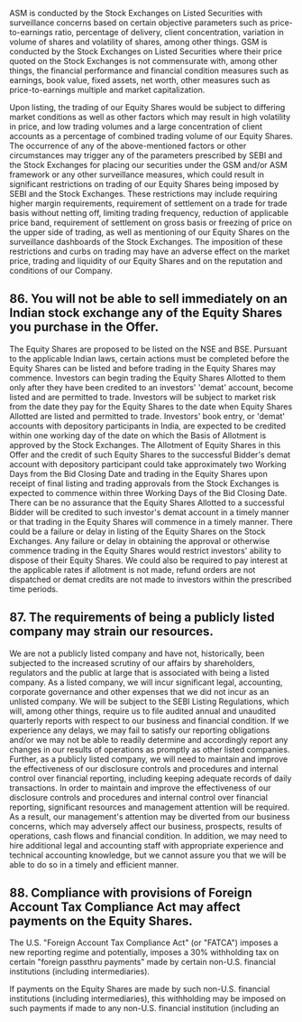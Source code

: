 ASM is conducted by the Stock Exchanges on Listed Securities with surveillance concerns based on certain objective parameters such as price-to-earnings ratio, percentage of delivery, client concentration, variation in volume of shares and volatility of shares, among other things. GSM is conducted by the Stock Exchanges on Listed Securities where their price quoted on the Stock Exchanges is not commensurate with, among other things, the financial performance and financial condition measures such as earnings, book value, fixed assets, net worth, other measures such as price-to-earnings multiple and market capitalization.

Upon listing, the trading of our Equity Shares would be subject to differing market conditions as well as other factors which may result in high volatility in price, and low trading volumes and a large concentration of client accounts as a percentage of combined trading volume of our Equity Shares. The occurrence of any of the above-mentioned factors or other circumstances may trigger any of the parameters prescribed by SEBI and the Stock Exchanges for placing our securities under the GSM and/or ASM framework or any other surveillance measures, which could result in significant restrictions on trading of our Equity Shares being imposed by SEBI and the Stock Exchanges. These restrictions may include requiring higher margin requirements, requirement of settlement on a trade for trade basis without netting off, limiting trading frequency, reduction of applicable price band, requirement of settlement on gross basis or freezing of price on the upper side of trading, as well as mentioning of our Equity Shares on the surveillance dashboards of the Stock Exchanges. The imposition of these restrictions and curbs on trading may have an adverse effect on the market price, trading and liquidity of our Equity Shares and on the reputation and conditions of our Company.

## 86. You will not be able to sell immediately on an Indian stock exchange any of the Equity Shares you purchase in the Offer.

The Equity Shares are proposed to be listed on the NSE and BSE. Pursuant to the applicable Indian laws, certain actions must be completed before the Equity Shares can be listed and before trading in the Equity Shares may commence. Investors can begin trading the Equity Shares Allotted to them only after they have been credited to an investors' 'demat' account, become listed and are permitted to trade. Investors will be subject to market risk from the date they pay for the Equity Shares to the date when Equity Shares Allotted are listed and permitted to trade. Investors' book entry, or 'demat' accounts with depository participants in India, are expected to be credited within one working day of the date on which the Basis of Allotment is approved by the Stock Exchanges. The Allotment of Equity Shares in this Offer and the credit of such Equity Shares to the successful Bidder's demat account with depository participant could take approximately two Working Days from the Bid Closing Date and trading in the Equity Shares upon receipt of final listing and trading approvals from the Stock Exchanges is expected to commence within three Working Days of the Bid Closing Date. There can be no assurance that the Equity Shares Allotted to a successful Bidder will be credited to such investor's demat account in a timely manner or that trading in the Equity Shares will commence in a timely manner. There could be a failure or delay in listing of the Equity Shares on the Stock Exchanges. Any failure or delay in obtaining the approval or otherwise commence trading in the Equity Shares would restrict investors' ability to dispose of their Equity Shares. We could also be required to pay interest at the applicable rates if allotment is not made, refund orders are not dispatched or demat credits are not made to investors within the prescribed time periods.

## 87. The requirements of being a publicly listed company may strain our resources.

We are not a publicly listed company and have not, historically, been subjected to the increased scrutiny of our affairs by shareholders, regulators and the public at large that is associated with being a listed company. As a listed company, we will incur significant legal, accounting, corporate governance and other expenses that we did not incur as an unlisted company. We will be subject to the SEBI Listing Regulations, which will, among other things, require us to file audited annual and unaudited quarterly reports with respect to our business and financial condition. If we experience any delays, we may fail to satisfy our reporting obligations and/or we may not be able to readily determine and accordingly report any changes in our results of operations as promptly as other listed companies. Further, as a publicly listed company, we will need to maintain and improve the effectiveness of our disclosure controls and procedures and internal control over financial reporting, including keeping adequate records of daily transactions. In order to maintain and improve the effectiveness of our disclosure controls and procedures and internal control over financial reporting, significant resources and management attention will be required. As a result, our management's attention may be diverted from our business concerns, which may adversely affect our business, prospects, results of operations, cash flows and financial condition. In addition, we may need to hire additional legal and accounting staff with appropriate experience and technical accounting knowledge, but we cannot assure you that we will be able to do so in a timely and efficient manner.

## 88. Compliance with provisions of Foreign Account Tax Compliance Act may affect payments on the Equity Shares.

The U.S. "Foreign Account Tax Compliance Act" (or "FATCA") imposes a new reporting regime and potentially, imposes a 30% withholding tax on certain "foreign passthru payments" made by certain non-U.S. financial institutions (including intermediaries).

If payments on the Equity Shares are made by such non-U.S. financial institutions (including intermediaries), this withholding may be imposed on such payments if made to any non-U.S. financial institution (including an
